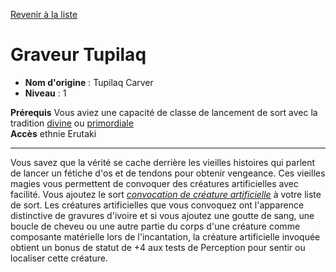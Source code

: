 [Revenir à la liste](list.md)

# Graveur Tupilaq

 * **Nom d'origine** : Tupilaq Carver
 * **Niveau** : 1


<p><span id="ctl00_MainContent_DetailedOutput"><strong>Prérequis</strong> Vous aviez une capacité de classe de lancement de sort avec la tradition <a style="text-decoration: underline;" href="https://2e.aonprd.com/Spells.aspx?Tradition=2">divine</a> ou <a style="text-decoration: underline;" href="https://2e.aonprd.com/Spells.aspx?Tradition=4">primordiale</a><br><strong>Accès</strong> ethnie Erutaki<br></span></p>
<hr>
<p>Vous savez que la vérité se cache derrière les vieilles histoires qui parlent de lancer un fétiche d'os et de tendons pour obtenir vengeance. Ces vieilles magies vous permettent de convoquer des créatures artificielles avec facilité. Vous ajoutez le sort <a href="https://2e.aonprd.com/Spells.aspx?ID=318"><em>convocation de créature artificielle</em></a> à votre liste de sort. Les créatures artificielles que vous convoquez ont l'apparence distinctive de gravures d'ivoire et si vous  ajoutez une goutte de sang, une boucle de cheveu ou une autre partie du corps d'une créature comme composante matérielle lors de l'incantation, la créature artificielle invoquée obtient un bonus de statut de +4 aux tests de Perception pour sentir ou localiser cette créature.&nbsp;</p>